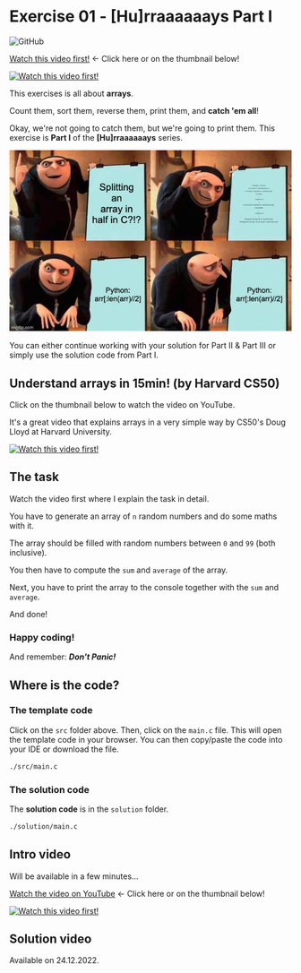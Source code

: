 # Exercise 01 - \[Hu\]rraaaaaays Part I

![GitHub](https://img.shields.io/badge/Difficulty-Medium-yellow)

[Watch this video first!](https://youtu.be/ClOBza7CfI0) <- Click here or on the thumbnail below!

[![Watch this video first!](https://img.youtube.com/vi/ClOBza7CfI0/0.jpg)](https://www.youtube.com/watch?v=ClOBza7CfI0)

This exercises is all about **arrays**.

Count them, sort them, reverse them, print them, and **catch 'em all**!

Okay, we're not going to catch them, but we're going to print them.
This exercise is **Part I** of the **\[Hu\]rraaaaaays** series.

![Arrays in C Meme](res/exercise_01_array_meme.jpeg)

You can either continue working with your solution for Part II & Part III or simply use the solution code from Part I.

## Understand arrays in 15min! (by Harvard CS50)

Click on the thumbnail below to watch the video on YouTube.

It's a great video that explains arrays in a very simple way by CS50's Doug Lloyd at Harvard University.

[![Watch this video first!](https://img.youtube.com/vi/YdSycMcxvY0/0.jpg)](https://www.youtube.com/watch?v=YdSycMcxvY0)

## The task

Watch the video first where I explain the task in detail.

You have to generate an array of `n` random numbers and do some maths with it.

The array should be filled with random numbers between `0` and `99` (both inclusive).

You then have to compute the `sum` and `average` of the array.

Next, you have to print the array to the console together with the `sum` and `average`.

And done!

### Happy coding!

And remember: **_Don't Panic!_**

## Where is the code?

### The template code

Click on the `src` folder above. Then, click on the `main.c` file. This will open the template code in your browser. You can then copy/paste the code into your IDE or download the file.

```sh
./src/main.c
```

### The solution code

The **solution code** is in the `solution` folder.

```sh
./solution/main.c
```

## Intro video

Will be available in a few minutes...

[Watch the video on YouTube](https://youtu.be/ClOBza7CfI0) <- Click here or on the thumbnail below!

[![Watch this video first!](https://img.youtube.com/vi/ClOBza7CfI0/0.jpg)](https://www.youtube.com/watch?v=ClOBza7CfI0)

## Solution video

Available on 24.12.2022.
